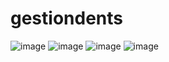 # gestiondents
![image](https://github.com/farnounef/gestiondents/assets/127986586/30b877be-6dc3-4cbd-92f6-623398cbe639)
![image](https://github.com/farnounef/gestiondents/assets/127986586/fae7d49e-d55d-40e8-97fd-766d435e566d)
![image](https://github.com/farnounef/gestiondents/assets/127986586/dc1ab1c7-b498-47c1-bebe-c4c42256b822)
![image](https://github.com/farnounef/gestiondents/assets/127986586/6accb8fe-0cff-406d-a340-d326c2c29f65)
